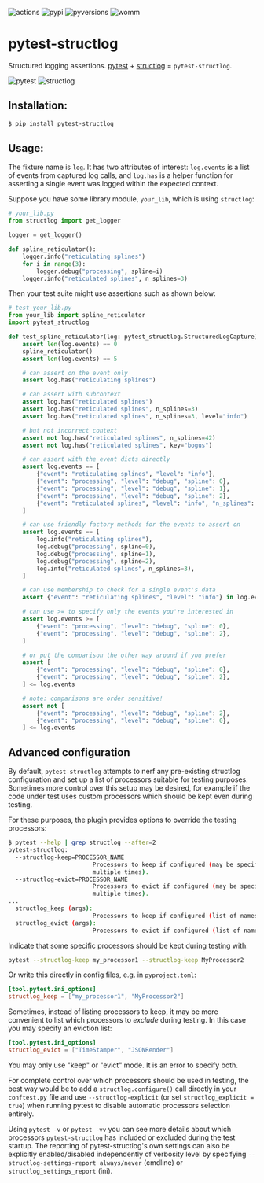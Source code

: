 ![actions](https://github.com/wimglenn/pytest-structlog/actions/workflows/tests.yml/badge.svg)
![pypi](https://img.shields.io/pypi/v/pytest-structlog.svg)
![pyversions](https://img.shields.io/pypi/pyversions/pytest-structlog.svg)
![womm](https://cdn.rawgit.com/nikku/works-on-my-machine/v0.2.0/badge.svg)

# pytest-structlog

Structured logging assertions.
[pytest](https://docs.pytest.org/) + [structlog](https://www.structlog.org/) = `pytest-structlog`.

![pytest](https://user-images.githubusercontent.com/6615374/46903931-515eef00-cea2-11e8-8945-980ddbf0a053.png)
![structlog](https://user-images.githubusercontent.com/6615374/46903937-5b80ed80-cea2-11e8-9b85-d3f071180fe1.png)

## Installation:

``` bash
$ pip install pytest-structlog
```

## Usage:

The fixture name is `log`.
It has two attributes of interest: `log.events` is a list of events from captured log calls, and `log.has` is a helper function for asserting a single event was logged within the expected context.

Suppose you have some library module, `your_lib`, which is using
`structlog`:

``` python
# your_lib.py
from structlog import get_logger

logger = get_logger()

def spline_reticulator():
    logger.info("reticulating splines")
    for i in range(3):
        logger.debug("processing", spline=i)
    logger.info("reticulated splines", n_splines=3)
```

Then your test suite might use assertions such as shown below:

``` python
# test_your_lib.py
from your_lib import spline_reticulator
import pytest_structlog

def test_spline_reticulator(log: pytest_structlog.StructuredLogCapture):
    assert len(log.events) == 0
    spline_reticulator()
    assert len(log.events) == 5

    # can assert on the event only
    assert log.has("reticulating splines")

    # can assert with subcontext
    assert log.has("reticulated splines")
    assert log.has("reticulated splines", n_splines=3)
    assert log.has("reticulated splines", n_splines=3, level="info")

    # but not incorrect context
    assert not log.has("reticulated splines", n_splines=42)
    assert not log.has("reticulated splines", key="bogus")

    # can assert with the event dicts directly
    assert log.events == [
        {"event": "reticulating splines", "level": "info"},
        {"event": "processing", "level": "debug", "spline": 0},
        {"event": "processing", "level": "debug", "spline": 1},
        {"event": "processing", "level": "debug", "spline": 2},
        {"event": "reticulated splines", "level": "info", "n_splines": 3},
    ]

    # can use friendly factory methods for the events to assert on
    assert log.events == [
        log.info("reticulating splines"),
        log.debug("processing", spline=0),
        log.debug("processing", spline=1),
        log.debug("processing", spline=2),
        log.info("reticulated splines", n_splines=3),
    ]

    # can use membership to check for a single event's data
    assert {"event": "reticulating splines", "level": "info"} in log.events

    # can use >= to specify only the events you're interested in
    assert log.events >= [
        {"event": "processing", "level": "debug", "spline": 0},
        {"event": "processing", "level": "debug", "spline": 2},
    ]

    # or put the comparison the other way around if you prefer
    assert [
        {"event": "processing", "level": "debug", "spline": 0},
        {"event": "processing", "level": "debug", "spline": 2},
    ] <= log.events

    # note: comparisons are order sensitive!
    assert not [
        {"event": "processing", "level": "debug", "spline": 2},
        {"event": "processing", "level": "debug", "spline": 0},
    ] <= log.events
```

## Advanced configuration

By default, `pytest-structlog` attempts to nerf any pre-existing structlog configuration and set up a list of processors suitable for testing purposes.
Sometimes more control over this setup may be desired, for example if the code under test uses custom processors which should be kept even during testing.

For these purposes, the plugin provides options to override the testing processors:

``` bash
$ pytest --help | grep structlog --after=2
pytest-structlog:
  --structlog-keep=PROCESSOR_NAME
                        Processors to keep if configured (may be specified
                        multiple times).
  --structlog-evict=PROCESSOR_NAME
                        Processors to evict if configured (may be specified
                        multiple times).
...
  structlog_keep (args):
                        Processors to keep if configured (list of names)
  structlog_evict (args):
                        Processors to evict if configured (list of names)
```

Indicate that some specific processors should be kept during testing with:

``` bash
pytest --structlog-keep my_processor1 --structlog-keep MyProcessor2
```

Or write this directly in config files, e.g. in `pyproject.toml`:

``` toml
[tool.pytest.ini_options]
structlog_keep = ["my_processor1", "MyProcessor2"]
```

Sometimes, instead of listing processors to keep, it may be more convenient to list which processors to _exclude_ during testing. In this case you may specify an eviction list:

``` toml
[tool.pytest.ini_options]
structlog_evict = ["TimeStamper", "JSONRender"]
```

You may only use "keep" or "evict" mode. It is an error to specify both.

For complete control over which processors should be used in testing, the best way would be to add a `structlog.configure()` call directly in your `conftest.py` file and use `--structlog-explicit` (or set `structlog_explicit = true`) when running pytest to disable automatic processors selection entirely.

Using `pytest -v` or `pytest -vv` you can see more details about which processors `pytest-structlog` has included or excluded during the test startup.
The reporting of pytest-structlog's own settings can also be explicitly enabled/disabled independently of verbosity level by specifying `--structlog-settings-report always/never` (cmdline) or `structlog_settings_report` (ini).
